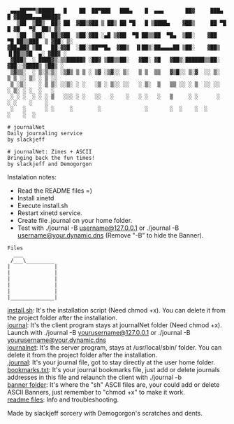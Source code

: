 ```
 ▄▄▄██▀▀▀▒█████   █    ██  ██▀███   ███▄    █  ▄▄▄       ██▓     ███▄    █ ▓█████▄▄▄█████▓
   ▒██  ▒██▒  ██▒ ██  ▓██▒▓██ ▒ ██▒ ██ ▀█   █ ▒████▄    ▓██▒     ██ ▀█   █ ▓█   ▀▓  ██▒ ▓▒ 
   ░██  ▒██░  ██▒▓██  ▒██░▓██ ░▄█ ▒▓██  ▀█ ██▒▒██  ▀█▄  ▒██░    ▓██  ▀█ ██▒▒███  ▒ ▓██░ ▒░ 
▓██▄██▓ ▒██   ██░▓▓█  ░██░▒██▀▀█▄  ▓██▒  ▐▌██▒░██▄▄▄▄██ ▒██░    ▓██▒  ▐▌██▒▒▓█  ▄░ ▓██▓ ░ 
 ▓███▒  ░ ████▓▒░▒▒█████▓ ░██▓ ▒██▒▒██░   ▓██░ ▓█   ▓██▒░██████▒▒██░   ▓██░░▒████▒ ▒██▒ ░  
 ▒▓▒▒░  ░ ▒░▒░▒░ ░▒▓▒ ▒ ▒ ░ ▒▓ ░▒▓░░ ▒░   ▒ ▒  ▒▒   ▓▒█░░ ▒░▓  ░░ ▒░   ▒ ▒ ░░ ▒░ ░ ▒ ░░  
 ▒ ░▒░    ░ ▒ ▒░ ░░▒░ ░ ░   ░▒ ░ ▒░░ ░░   ░ ▒░  ▒   ▒▒ ░░ ░ ▒  ░░ ░░   ░ ▒░ ░ ░  ░   ░    
 ░ ░ ░  ░ ░ ░ ▒   ░░░ ░ ░   ░░   ░    ░   ░ ░   ░   ▒     ░ ░      ░   ░ ░    ░    ░       
 ░   ░      ░ ░     ░        ░              ░       ░  ░    ░  ░         ░    ░  ░       
                                                                                         
# journalNet
Daily journaling service
by slackjeff

# journalNet: Zines + ASCII
Bringing back the fun times!
by slackjeff and Demogorgon
```
Instalation notes:
- Read the README files =)
- Install xinetd 
- Execute install.sh
- Restart xinetd service.
- Create file .journal on your home folder.
- Test with ./journal -B username@127.0.0.1 or ./journal -B username@your.dynamic.dns (Remove "-B" to hide the Banner).
```
Files
  ___
 /___\_________
|              |
|              |
|              |
|              |
|              |
|______________|
```
<ins>install.sh</ins>: It's the installation script (Need chmod +x). You can delete it from the project folder after the installation.  
<ins>journal</ins>: It's the client program stays at journalNet folder (Need chmod +x). Launch with ./journal -B yourusername@127.0.0.1 or ./journal -B yourusername@your.dynamic.dns  
<ins>journalnet</ins>: It's the server program, stays at /usr/local/sbin/ folder. You can delete it from the project folder after the installation.  
<ins>.journal</ins>: It's your journal file, got to stay directly at the user home folder.  
<ins>bookmarks.txt</ins>: It's your journal bookmarks file, just add or delete journals addresses in this file and relaunch the client with ./journal -b  
<ins>banner folder</ins>: It's where the "sh" ASCII files are, your could add or delete ASCII Banners, just remember to "chmod +x" to make it work.  
<ins>readme files</ins>: Info and troubleshooting.  

Made by slackjeff sorcery with Demogorgon's scratches and dents.  


